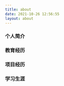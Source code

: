 ```yaml
---
title: about
date: 2021-10-26 12:56:55
layout: about
---
```


### 个人简介

### 教育经历

### 项目经历

### 学习生涯
